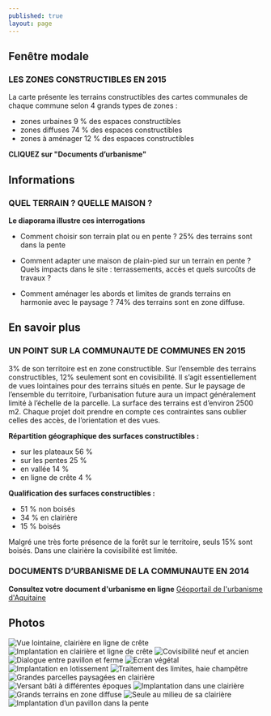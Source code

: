 ```yaml
---
published: true
layout: page
---
```




## Fenêtre modale

### LES ZONES CONSTRUCTIBLES EN 2015

La carte présente les terrains constructibles des cartes communales de chaque commune selon 4 grands types de zones :

- zones urbaines 9 % des espaces constructibles
- zones diffuses 74 % des espaces constructibles
- zones à aménager 12 % des espaces constructibles 

**CLIQUEZ sur "Documents d’urbanisme"**

## Informations

### QUEL TERRAIN ? QUELLE MAISON ?

**Le diaporama illustre ces interrogations**

- Comment choisir son terrain plat ou en pente ? 25% des terrains sont dans la pente

- Comment adapter une maison de plain-pied sur un terrain en pente ? Quels impacts dans le site : terrassements, accès et quels surcoûts de travaux ?

- Comment aménager les abords et limites de grands terrains en harmonie avec le paysage ? 74% des terrains sont en zone diffuse.


## En savoir plus

### UN POINT SUR LA COMMUNAUTE DE COMMUNES EN 2015

3% de son territoire est en zone constructible. Sur l’ensemble des terrains constructibles, 12% seulement sont en covisibilité. Il s’agit essentiellement de vues lointaines pour des terrains situés en pente.
Sur le paysage de l’ensemble du territoire, l’urbanisation future aura un impact généralement limité à l’échelle de la parcelle. La surface des terrains est d’environ 2500 m2. Chaque projet doit prendre en compte ces contraintes sans oublier celles des accès, de l’orientation et des vues.

**Répartition géographique des surfaces constructibles :** 

- sur les plateaux 56 %
- sur les pentes 25 %
- en vallée 14 %
- en ligne de crête 4 %


**Qualification des surfaces constructibles :**

- 51 % non boisés
- 34 % en clairière
- 15 % boisés

Malgré une très forte présence de la forêt sur le territoire, seuls 15% sont boisés. Dans une clairière la covisibilité est limitée.

### DOCUMENTS D’URBANISME DE LA COMMUNAUTE EN 2014

**Consultez votre document d'urbanisme en ligne**
[Géoportail de l'urbanisme d'Aquitaine](http://ids.pigma.org/mapfishapp/?wmc=http://ids.pigma.org/public/urbanisme_pigma.wmc)

## Photos
![Vue lointaine, clairière en ligne de crête]({{site.baseurl}}/data/images/5/urbanisme/05_URBANISME_01.jpg)
![Implantation en clairière et ligne de crête]({{site.baseurl}}/data/images/5/urbanisme/05_URBANISME_02.jpg)
![Covisibilité neuf et ancien]({{site.baseurl}}/data/images/5/urbanisme/05_URBANISME_03.jpg)
![Dialogue entre pavillon et ferme]({{site.baseurl}}/data/images/5/urbanisme/05_URBANISME_04.jpg)
![Ecran végétal]({{site.baseurl}}/data/images/5/urbanisme/05_URBANISME_05.jpg)
![Implantation en lotissement]({{site.baseurl}}/data/images/5/urbanisme/05_URBANISME_06.jpg)
![Traitement des limites, haie champêtre]({{site.baseurl}}/data/images/5/urbanisme/05_URBANISME_07.jpg)
![Grandes parcelles paysagées en clairière]({{site.baseurl}}/data/images/5/urbanisme/05_URBANISME_08.jpg)
![Versant bâti à différentes époques]({{site.baseurl}}/data/images/5/urbanisme/05_URBANISME_09.jpg)
![Implantation dans une clairière]({{site.baseurl}}/data/images/5/urbanisme/05_URBANISME_10.jpg)
![Grands terrains en zone diffuse]({{site.baseurl}}/data/images/5/urbanisme/05_URBANISME_11.jpg)
![Seule au milieu de sa clairière]({{site.baseurl}}/data/images/5/urbanisme/05_URBANISME_12.jpg)
![Implantation d’un pavillon dans la pente]({{site.baseurl}}/data/images/5/urbanisme/05_URBANISME_13.jpg)
